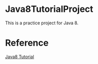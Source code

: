 # Java8TutorialProject
This is a practice project for Java 8.

# Reference
[Java8 Tutorial](https://www.tutorialspoint.com/java8/index.htm)
